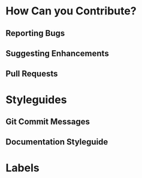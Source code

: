 # How Can you Contribute?

## Reporting Bugs
## Suggesting Enhancements
## Pull Requests

# Styleguides

## Git Commit Messages
## Documentation Styleguide

# Labels
